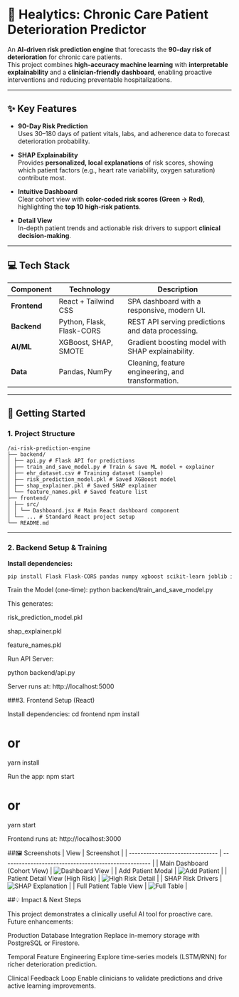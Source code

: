 # 🏥 Healytics: Chronic Care Patient Deterioration Predictor  

An **AI-driven risk prediction engine** that forecasts the **90-day risk of deterioration** for chronic care patients.  
This project combines **high-accuracy machine learning** with **interpretable explainability** and a **clinician-friendly dashboard**, enabling proactive interventions and reducing preventable hospitalizations.  

---

## ✨ Key Features  

- **90-Day Risk Prediction**  
  Uses 30–180 days of patient vitals, labs, and adherence data to forecast deterioration probability.  

- **SHAP Explainability**  
  Provides **personalized, local explanations** of risk scores, showing which patient factors (e.g., heart rate variability, oxygen saturation) contribute most.  

- **Intuitive Dashboard**  
  Clear cohort view with **color-coded risk scores (Green → Red)**, highlighting the **top 10 high-risk patients**.  

- **Detail View**  
  In-depth patient trends and actionable risk drivers to support **clinical decision-making**.  

---

## 💻 Tech Stack  

| Component   | Technology                  | Description                                                   |
|-------------|-----------------------------|---------------------------------------------------------------|
| **Frontend** | React + Tailwind CSS        | SPA dashboard with a responsive, modern UI.                   |
| **Backend**  | Python, Flask, Flask-CORS   | REST API serving predictions and data processing.              |
| **AI/ML**    | XGBoost, SHAP, SMOTE        | Gradient boosting model with SHAP explainability.             |
| **Data**     | Pandas, NumPy               | Cleaning, feature engineering, and transformation.            |

---

## 🚀 Getting Started  

### 1. Project Structure  
```
/ai-risk-prediction-engine
├── backend/
│ ├── api.py # Flask API for predictions
│ ├── train_and_save_model.py # Train & save ML model + explainer
│ ├── ehr_dataset.csv # Training dataset (sample)
│ ├── risk_prediction_model.pkl # Saved XGBoost model
│ ├── shap_explainer.pkl # Saved SHAP explainer
│ └── feature_names.pkl # Saved feature list
├── frontend/
│ ├── src/
│ │ └── Dashboard.jsx # Main React dashboard component
│ └── ... # Standard React project setup
└── README.md
```

---

### 2. Backend Setup & Training  

**Install dependencies:**  
```bash
pip install Flask Flask-CORS pandas numpy xgboost scikit-learn joblib imblearn shap
```
Train the Model (one-time):
python backend/train_and_save_model.py

This generates:

risk_prediction_model.pkl

shap_explainer.pkl

feature_names.pkl

Run API Server:

python backend/api.py


Server runs at: http://localhost:5000

###3. Frontend Setup (React)

Install dependencies:
cd frontend
npm install
# or
yarn install

Run the app:
npm start
# or
yarn start

Frontend runs at: http://localhost:3000

##🖼️ Screenshots
| View                            | Screenshot                                           |
| ------------------------------- | ---------------------------------------------------- |
| Main Dashboard (Cohort View)    | ![Dashboard View](DUMMY_LINK_DASHBOARD_VIEW.png)     |
| Add Patient Modal               | ![Add Patient](DUMMY_LINK_ADD_PATIENT_MODAL.png)     |
| Patient Detail View (High Risk) | ![High Risk Detail](DUMMY_LINK_HIGH_RISK_DETAIL.png) |
| SHAP Risk Drivers               | ![SHAP Explanation](DUMMY_LINK_SHAP_EXPLANATION.png) |
| Full Patient Table View         | ![Full Table](DUMMY_LINK_FULL_TABLE.png)             |


##💡 Impact & Next Steps

This project demonstrates a clinically useful AI tool for proactive care. Future enhancements:

Production Database Integration
Replace in-memory storage with PostgreSQL or Firestore.

Temporal Feature Engineering
Explore time-series models (LSTM/RNN) for richer deterioration prediction.

Clinical Feedback Loop
Enable clinicians to validate predictions and drive active learning improvements.

